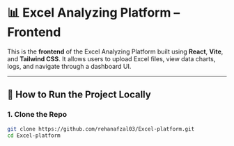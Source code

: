# 📊 Excel Analyzing Platform – Frontend

This is the **frontend** of the Excel Analyzing Platform built using **React**, **Vite**, and **Tailwind CSS**. It allows users to upload Excel files, view data charts, logs, and navigate through a dashboard UI.

---

## 🚀 How to Run the Project Locally

### 1. Clone the Repo

```bash
git clone https://github.com/rehanafzal03/Excel-platform.git
cd Excel-platform

